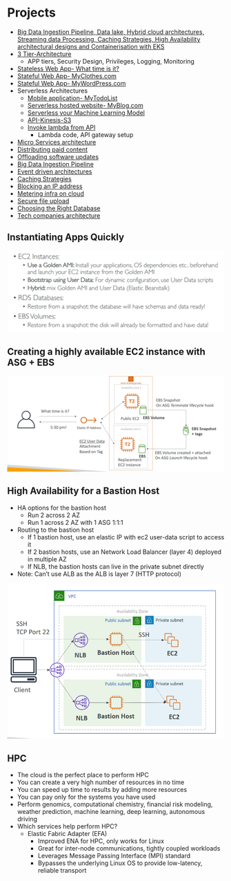 # Projects
- [Big Data Ingestion Pipeline, Data lake, Hybrid cloud architectures, Streaming data Processing, Caching Strategies, High Availability architectural designs and Containerisation with EKS]()
- [3 Tier-Architecture](3TierWebApp/README.md)
  - APP tiers, Security Design, Privileges, Logging, Monitoring
- [Stateless Web App- What time is it?](StatelessWebApp/README.md)
- [Stateful Web App- MyClothes.com](StatefulWebApp/README.md)
- [Stateful Web App- MyWordPress.com](StatefulWebAppPictures/README.md)
- Serverless Architectures
  - [Mobile application- MyTodoList](MyTodoList/README.md)
  - [Serverless hosted website- MyBlog.com](MyBlog/README.md)
  - [Serverless your Machine Learning Model](https://medium.com/analytics-vidhya/serverless-your-machine-learning-model-with-pycaret-and-aws-lambda-c33334ee6011)
  - [API-Kinesis-S3](https://drive.google.com/drive/u/0/folders/109yWGA_es3a9MekffBQ6s3x81o1QycPX)
  - [Invoke lambda from API](InvokeLambdaFromAPI/README.md)
    - Lambda code, API gateway setup
- [Micro Services architecture](MicroServicesArchitecture/README.md)
- [Distributing paid content](DistributingPaidContent/README.md)
- [Offloading software updates](SoftwareUpdatesOffloading/README.md)
- [Big Data Ingestion Pipeline](BigDataIngestionPipeline/README.md)
- [Event driven architectures](EventDrivenArchitectures/README.md)
- [Caching Strategies](CachingStrategies/README.md)
- [Blocking an IP address](BlockingIP/README.md)
- [Metering infra on cloud](MeteringInfraOnCloud/README.md)
- [Secure file upload](https://drive.google.com/drive/u/0/folders/109yWGA_es3a9MekffBQ6s3x81o1QycPX)
- [Choosing the Right Database](ChoosingTheRightDatabase/README.md)
- [Tech companies architecture](https://www.linkedin.com/posts/rajendrauppal_softwarearchitecture-softwaredesign-softwareengineers-activity-6984804253202571264-41Ln?utm_source=share&utm_medium=member_android)

## Instantiating Apps Quickly
<img src="InstantiatingAppsQuickly.png">

## Creating a highly available EC2 instance with ASG + EBS
<img src="HA-EC2.png">

## High Availability for a Bastion Host
- HA options for the bastion host
  - Run 2 across 2 AZ
  - Run 1 across 2 AZ with 1 ASG 1:1:1
- Routing to the bastion host
  - If 1 bastion host, use an elastic IP with ec2 user-data script to access it
  - If 2 bastion hosts, use an Network Load Balancer (layer 4) deployed in multiple AZ
  - If NLB, the bastion hosts can live in the private subnet directly
- Note: Can’t use ALB as the ALB is layer 7 (HTTP protocol)
<img src="HA-BastionHost.png">

## HPC
- The cloud is the perfect place to perform HPC
- You can create a very high number of resources in no time
- You can speed up time to results by adding more resources
- You can pay only for the systems you have used
- Perform genomics, computational chemistry, financial risk modeling, weather prediction, machine learning, deep learning, autonomous driving
- Which services help perform HPC?
  - Elastic Fabric Adapter (EFA)
    - Improved ENA for HPC, only works for Linux
    - Great for inter-node communications, tightly coupled workloads
    - Leverages Message Passing Interface (MPI) standard
    - Bypasses the underlying Linux OS to provide low-latency, reliable transport
